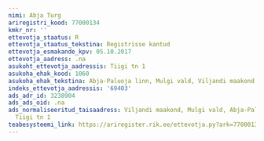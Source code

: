 ```yaml
---
nimi: Abja Turg
ariregistri_kood: 77000134
kmkr_nr: ''
ettevotja_staatus: R
ettevotja_staatus_tekstina: Registrisse kantud
ettevotja_esmakande_kpv: 05.10.2017
ettevotja_aadress: .na
asukoht_ettevotja_aadressis: Tiigi tn 1
asukoha_ehak_kood: 1060
asukoha_ehak_tekstina: Abja-Paluoja linn, Mulgi vald, Viljandi maakond
indeks_ettevotja_aadressis: '69403'
ads_adr_id: 3238904
ads_ads_oid: .na
ads_normaliseeritud_taisaadress: Viljandi maakond, Mulgi vald, Abja-Paluoja linn,
  Tiigi tn 1
teabesysteemi_link: https://ariregister.rik.ee/ettevotja.py?ark=77000134&ref=rekvisiidid
---
```

